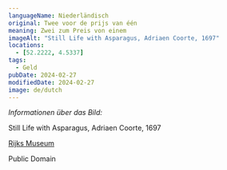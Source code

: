 ```yaml
---
languageName: Niederländisch
original: Twee voor de prijs van één
meaning: Zwei zum Preis von einem
imageAlt: "Still Life with Asparagus, Adriaen Coorte, 1697"
locations:
  - [52.2222, 4.5337]
tags:
  - Geld
pubDate: 2024-02-27
modifiedDate: 2024-02-27
image: de/dutch
---
```


_Informationen über das Bild:_

Still Life with Asparagus, Adriaen Coorte, 1697

[Rijks Museum](https://hdl.handle.net/10934/RM0001.COLLECT.8161)

Public Domain
